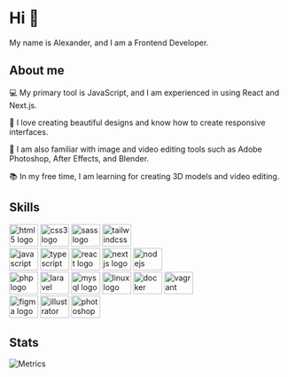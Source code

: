 # Hi 👋

My name is Alexander, and I am a Frontend Developer.

## About me 

💻 My primary tool is JavaScript, and I am experienced in using React and Next.js.

🎨 I love creating beautiful designs and know how to create responsive interfaces.

🔧 I am also familiar with image and video editing tools such as Adobe Photoshop, After Effects, and Blender.

📚 In my free time, I am learning for creating 3D models and video editing.


## Skills

<div align="left">
  <img src="https://cdn.jsdelivr.net/gh/devicons/devicon/icons/html5/html5-original.svg" height="40" width="52" alt="html5 logo" title="HTML"  />
  <img src="https://cdn.jsdelivr.net/gh/devicons/devicon/icons/css3/css3-original.svg" height="40" width="52" alt="css3 logo" title="CSS" />
  <img src="https://cdn.jsdelivr.net/gh/devicons/devicon/icons/sass/sass-original.svg" height="40" width="52" alt="sass logo" title="SASS"  />
  <img src="https://cdn.jsdelivr.net/gh/devicons/devicon/icons/tailwindcss/tailwindcss-original-wordmark.svg" height="40" width="52" alt="tailwindcss logo" title="Tailwind CSS"  />
  <br>
  <img src="https://cdn.jsdelivr.net/gh/devicons/devicon/icons/javascript/javascript-original.svg" height="40" width="52" alt="javascript logo" title="JavaScript" />
  <img src="https://cdn.jsdelivr.net/gh/devicons/devicon/icons/typescript/typescript-original.svg" height="40" width="52" alt="typescript logo" title="TypeScript" />
  <img src="https://cdn.jsdelivr.net/gh/devicons/devicon/icons/react/react-original.svg" height="40" width="52" alt="react logo" title="React"  />
  <img src="https://cdn.jsdelivr.net/gh/devicons/devicon/icons/nextjs/nextjs-original.svg" height="40" width="52" alt="nextjs logo" title="Next.js"  />
  <img src="https://cdn.jsdelivr.net/gh/devicons/devicon/icons/nodejs/nodejs-original.svg" height="40" width="52" alt="nodejs logo" title="Node.js" />
  <br>
  <img src="https://cdn.jsdelivr.net/gh/devicons/devicon/icons/php/php-original.svg" height="40" width="52" alt="php logo" title="PHP" />
  <img src="https://cdn.jsdelivr.net/gh/devicons/devicon/icons/laravel/laravel-plain.svg" height="40" width="52" alt="laravel logo" title="Laravel" />
  <img src="https://cdn.jsdelivr.net/gh/devicons/devicon/icons/mysql/mysql-original.svg" height="40" width="52" alt="mysql logo" title="MySQL" />
  <img src="https://cdn.jsdelivr.net/gh/devicons/devicon/icons/linux/linux-original.svg" height="40" width="52" alt="linux logo" title="Linux" />
  <img src="https://cdn.jsdelivr.net/gh/devicons/devicon/icons/docker/docker-original.svg" height="40" width="52" alt="docker logo" title="Docker" />
  <img src="https://cdn.jsdelivr.net/gh/devicons/devicon/icons/vagrant/vagrant-original.svg" height="40" width="52" alt="vagrant logo" title="Vagrant" />
  <br>
  <img src="https://cdn.jsdelivr.net/gh/devicons/devicon/icons/figma/figma-original.svg" height="40" width="52" alt="figma logo" title="Figma" />
  <img src="https://cdn.jsdelivr.net/gh/devicons/devicon/icons/illustrator/illustrator-plain.svg" height="40" width="52" alt="illustrator logo" title="Adobe Illustrator" />
  <img src="https://cdn.jsdelivr.net/gh/devicons/devicon/icons/photoshop/photoshop-plain.svg" height="40" width="52" alt="photoshop logo" title="Adobe Photoshop" />
</div>

## Stats
![Metrics](https://metrics.lecoq.io/mrreads?template=classic&base.indepth=true&base.header=0&base.activity=0&base.community=0&base.metadata=0&languages=1&base=header%2C%20activity%2C%20community%2C%20repositories%2C%20metadata&base.indepth=true&base.hireable=false&base.skip=false&languages=false&languages.limit=8&languages.threshold=0%25&languages.other=false&languages.colors=github&languages.sections=most-used&languages.indepth=false&languages.analysis.timeout=15&languages.analysis.timeout.repositories=7.5&languages.categories=markup%2C%20programming&languages.recent.categories=markup%2C%20programming&languages.recent.load=300&languages.recent.days=14&config.timezone=Europe%2FMinsk)
